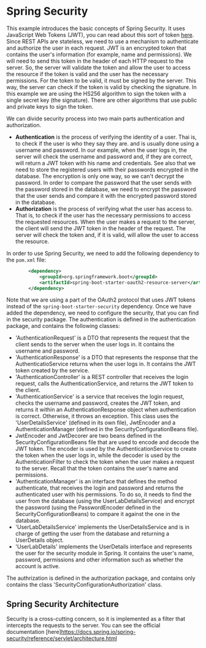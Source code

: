 # Spring Security

This example introduces the basic concepts of Spring Security. It uses JavaScript Web Tokens (JWT), you can read about this
sort of token [here](https://jwt.io/introduction/). Since REST APIs are stateless, we need to use
a mechanism to authenticate and authorize the user in each request. JWT is an encrypted token that contains the user's information 
(for example, name and permissions). We will need to send this token in the header of each HTTP request to the server. So, the server will
validate the token and allow the user to access the resource if the token is valid and the user has the necessary permissions.
For the token to be valid, it must be signed by the server. This way, the server can check if the token is valid by checking the signature. 
In this example we are using the HS256 algorithm to sign the token with a single secret key (the signature). There are other algorithms
that use public and private keys to sign the token.

We can divide security process into two main parts authentication and authorization. 
* **Authentication** is the process of verifying the identity of a user. Thai is, to check if the user is who they say they are.
and is usually done using a username and password. In our example, when the user logs in, the server will check the username
and password and, if they are correct, will return a JWT token with his name and credentials. See also that we need to 
store the registered users with their passwords encrypted in the database. The encryption is only one way, so we can't decrypt the password.
In order to compare the password that the user sends with the password stored in the database, we need to encrypt the password that the user sends
and compare it with the encrypted password stored in the database.
* **Authorization** is the process of verifying what the user has access to. That is, to check if the user has the necessary
permissions to access the requested resources. When the user makes a request to the server, the client will send the JWT token
in the header of the request. The server will check the token and, if it is valid, will allow the user to access the resource.

In order to use Spring Security, we need to add the following dependency to the `pom.xml` file:
```xml
        <dependency>
            <groupId>org.springframework.boot</groupId>
            <artifactId>spring-boot-starter-oauth2-resource-server</artifactId>
        </dependency>
```
Note that we are using a part of the OAuth2 protocol that uses JWT tokens instead of the `spring-boot-starter-security` dependency.
Once we have added the dependency, we need to configure the security, that you can find in the security package. The authentication is defined
in the authentication package, and contains the following classes:
* 'AuthenticationRequest' is a DTO that represents the request that the client sends to the server when the user logs in. It contains
the username and password.
* 'AuthenticationResponse' is a DTO that represents the response that the AuthenticatioService returns when the user logs in. It contains
the JWT token created by the service.
* 'AuthenticationController' is a REST controller that receives the login request, calls the AuthenticationService, and returns the
JWT token to the client.
* 'AuthenticationService' is a service that receives the login request, checks the username and password, creates the JWT token,
and returns it within an AuthenticationResponse object when authentication is correct. Otherwise, it throws an exception. This class uses the 'UserDetailsService' (defined in its own file),
JwtEncoder and a AuthenticationManager (defined in the SecurityConfigurationBeans file).
* JwtEncoder and JwtDecorer are two beans defined in the SecurityConfigurationBeans file that are used to encode and decode the JWT token. The encoder 
is used by the AuthenticationService to create the token when the user logs in, while the decoder is used by the AuthenticationFilter to check the token
when the user makes a request to the server. Recall that the token contains the user's name and permissions.
* 'AuthenticationManager' is an interface that defines the method authenticate, that receives the login and password and returns the authenticated user
with his permissions. To do so, it needs to find the user from the database (using the UserLabDetailsService) and encrypt the password (using the 
PasswordEncoder defined in the SecurityConfigurationBeans) to compare it against the one in the database.
* 'UserLabDetailsService' implements the UserDetailsService and is in charge of getting the user from the database and returning a UserDetails object.
* 'UserLabDetails' implements the UserDetails interface and represents the user for the security module in Spring. It contains the user's name, password, 
permissions and other information such as whether the account is active.

The authrization is defined in the authorization package, and contains only contains the class 'SecurityConfigurationAuthorization' class.

## Spring Security Architecture
Security is a cross-cutting concern, so it is implemented as a filter that intercepts the requests to the server. You can see the 
official documentation [here]https://docs.spring.io/spring-security/reference/servlet/architecture.html